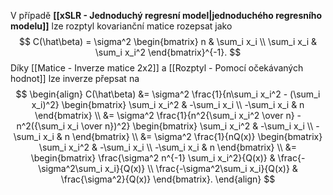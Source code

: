 V případě **[[xSLR - Jednoduchý regresní model|jednoduchého regresního modelu]]** lze rozptyl kovarianční matice rozepsat jako
$$
C(\hat\beta) = \sigma^2
\begin{bmatrix}
n          & \sum_i x_i \\
\sum_i x_i & \sum_i x_i^2
\end{bmatrix}^{-1}.
$$
Díky [[Matice - Inverze matice 2x2]] a [[Rozptyl - Pomocí očekávaných hodnot]] lze inverze přepsat na
$$
\begin{align}
C(\hat\beta)
&= \sigma^2
\frac{1}{n\sum_i x_i^2 - (\sum_i x_i)^2}
\begin{bmatrix}
\sum_i x_i^2  & -\sum_i x_i \\
-\sum_i x_i   & n 
\end{bmatrix} \\
&= \sigma^2
\frac{1}{n^2{\sum_i x_i^2 \over n} - n^2({\sum_i x_i \over n})^2}
\begin{bmatrix}
\sum_i x_i^2  & -\sum_i x_i \\
-\sum_i x_i   & n 
\end{bmatrix} \\
&= \sigma^2
\frac{1}{nQ(x)}
\begin{bmatrix}
\sum_i x_i^2  & -\sum_i x_i \\
-\sum_i x_i   & n 
\end{bmatrix} \\
&= 
\begin{bmatrix}
\frac{\sigma^2 n^{-1} \sum_i x_i^2}{Q(x)} & \frac{-\sigma^2\sum_i x_i}{Q(x)}  \\
\frac{-\sigma^2\sum_i x_i}{Q(x)} & \frac{\sigma^2}{Q(x)} 
\end{bmatrix}.
\end{align}
$$